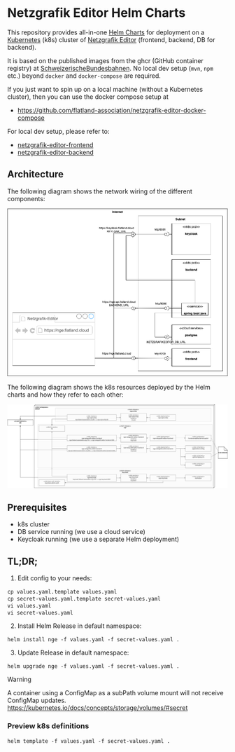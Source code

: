 # Netzgrafik Editor Helm Charts

This repository provides all-in-one [Helm Charts](https://helm.sh/docs/topics/charts/) for deployment on a [Kubernetes](https://kubernetes.io/) (k8s) cluster
of [Netzgrafik Editor](https://github.com/SchweizerischeBundesbahnen/netzgrafik-editor-frontend) (frontend, backend, DB for backend).

It is based on the published images from the ghcr (GitHub container registry) at
[SchweizerischeBundesbahnen](https://github.com/orgs/SchweizerischeBundesbahnen/packages).
No local dev setup (`mvn`, `npm` etc.) beyond `docker` and `docker-compose` are required.

If you just want to spin up on a local machine (without a Kubernetes cluster), then you can use the docker compose setup at

* https://github.com/flatland-association/netzgrafik-editor-docker-compose

For local dev setup, please refer to:

* [netzgrafik-editor-frontend](https://github.com/SchweizerischeBundesbahnen/netzgrafik-editor-frontend)
* [netzgrafik-editor-backend](https://github.com/SchweizerischeBundesbahnen/netzgrafik-editor-backend)

## Architecture

The following diagram shows the network wiring of the different components:

![Network Wiring](images/k8s_network.drawio.png)

The following diagram shows the k8s resources deployed by the Helm charts and how they refer to each other:

![helm_deployment.png](images/helm_deployment.drawio.png)

## Prerequisites

* k8s cluster
* DB service running (we use a cloud service)
* Keycloak running (we use a separate Helm deployment)

## TL;DR;

1. Edit config to your needs:

```shell
cp values.yaml.template values.yaml
cp secret-values.yaml.template secret-values.yaml
vi values.yaml
vi secret-values.yaml
```

2. Install Helm Release in default namespace:

```shell
helm install nge -f values.yaml -f secret-values.yaml .
```

3. Update Release in default namespace:

```shell
helm upgrade nge -f values.yaml -f secret-values.yaml .
```

> [!WARNING]   
> A container using a ConfigMap as a subPath volume mount will not receive ConfigMap updates.
> https://kubernetes.io/docs/concepts/storage/volumes/#secret

### Preview k8s definitions

```
helm template -f values.yaml -f secret-values.yaml .  
```